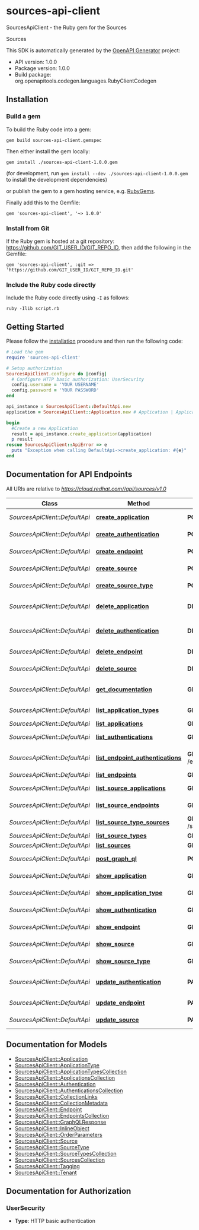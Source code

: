 # sources-api-client

SourcesApiClient - the Ruby gem for the Sources

Sources

This SDK is automatically generated by the [OpenAPI Generator](https://openapi-generator.tech) project:

- API version: 1.0.0
- Package version: 1.0.0
- Build package: org.openapitools.codegen.languages.RubyClientCodegen

## Installation

### Build a gem

To build the Ruby code into a gem:

```shell
gem build sources-api-client.gemspec
```

Then either install the gem locally:

```shell
gem install ./sources-api-client-1.0.0.gem
```
(for development, run `gem install --dev ./sources-api-client-1.0.0.gem` to install the development dependencies)

or publish the gem to a gem hosting service, e.g. [RubyGems](https://rubygems.org/).

Finally add this to the Gemfile:

    gem 'sources-api-client', '~> 1.0.0'

### Install from Git

If the Ruby gem is hosted at a git repository: https://github.com/GIT_USER_ID/GIT_REPO_ID, then add the following in the Gemfile:

    gem 'sources-api-client', :git => 'https://github.com/GIT_USER_ID/GIT_REPO_ID.git'

### Include the Ruby code directly

Include the Ruby code directly using `-I` as follows:

```shell
ruby -Ilib script.rb
```

## Getting Started

Please follow the [installation](#installation) procedure and then run the following code:
```ruby
# Load the gem
require 'sources-api-client'

# Setup authorization
SourcesApiClient.configure do |config|
  # Configure HTTP basic authorization: UserSecurity
  config.username = 'YOUR USERNAME'
  config.password = 'YOUR PASSWORD'
end

api_instance = SourcesApiClient::DefaultApi.new
application = SourcesApiClient::Application.new # Application | Application attributes to create

begin
  #Create a new Application
  result = api_instance.create_application(application)
  p result
rescue SourcesApiClient::ApiError => e
  puts "Exception when calling DefaultApi->create_application: #{e}"
end

```

## Documentation for API Endpoints

All URIs are relative to *https://cloud.redhat.com//api/sources/v1.0*

Class | Method | HTTP request | Description
------------ | ------------- | ------------- | -------------
*SourcesApiClient::DefaultApi* | [**create_application**](docs/DefaultApi.md#create_application) | **POST** /applications | Create a new Application
*SourcesApiClient::DefaultApi* | [**create_authentication**](docs/DefaultApi.md#create_authentication) | **POST** /authentications | Create a new Authentication
*SourcesApiClient::DefaultApi* | [**create_endpoint**](docs/DefaultApi.md#create_endpoint) | **POST** /endpoints | Create a new Endpoint
*SourcesApiClient::DefaultApi* | [**create_source**](docs/DefaultApi.md#create_source) | **POST** /sources | Create a new Source
*SourcesApiClient::DefaultApi* | [**create_source_type**](docs/DefaultApi.md#create_source_type) | **POST** /source_types | Create a new SourceType
*SourcesApiClient::DefaultApi* | [**delete_application**](docs/DefaultApi.md#delete_application) | **DELETE** /applications/{id} | Delete an existing Application
*SourcesApiClient::DefaultApi* | [**delete_authentication**](docs/DefaultApi.md#delete_authentication) | **DELETE** /authentications/{id} | Delete an existing Authentication
*SourcesApiClient::DefaultApi* | [**delete_endpoint**](docs/DefaultApi.md#delete_endpoint) | **DELETE** /endpoints/{id} | Delete an existing Endpoint
*SourcesApiClient::DefaultApi* | [**delete_source**](docs/DefaultApi.md#delete_source) | **DELETE** /sources/{id} | Delete an existing Source
*SourcesApiClient::DefaultApi* | [**get_documentation**](docs/DefaultApi.md#get_documentation) | **GET** /openapi.json | Return this API document in JSON format
*SourcesApiClient::DefaultApi* | [**list_application_types**](docs/DefaultApi.md#list_application_types) | **GET** /application_types | List ApplicationTypes
*SourcesApiClient::DefaultApi* | [**list_applications**](docs/DefaultApi.md#list_applications) | **GET** /applications | List Applications
*SourcesApiClient::DefaultApi* | [**list_authentications**](docs/DefaultApi.md#list_authentications) | **GET** /authentications | List Authentications
*SourcesApiClient::DefaultApi* | [**list_endpoint_authentications**](docs/DefaultApi.md#list_endpoint_authentications) | **GET** /endpoints/{id}/authentications | List Authentications for Endpoint
*SourcesApiClient::DefaultApi* | [**list_endpoints**](docs/DefaultApi.md#list_endpoints) | **GET** /endpoints | List Endpoints
*SourcesApiClient::DefaultApi* | [**list_source_applications**](docs/DefaultApi.md#list_source_applications) | **GET** /sources/{id}/applications | List Applications for Source
*SourcesApiClient::DefaultApi* | [**list_source_endpoints**](docs/DefaultApi.md#list_source_endpoints) | **GET** /sources/{id}/endpoints | List Endpoints for Source
*SourcesApiClient::DefaultApi* | [**list_source_type_sources**](docs/DefaultApi.md#list_source_type_sources) | **GET** /source_types/{id}/sources | List Sources for SourceType
*SourcesApiClient::DefaultApi* | [**list_source_types**](docs/DefaultApi.md#list_source_types) | **GET** /source_types | List SourceTypes
*SourcesApiClient::DefaultApi* | [**list_sources**](docs/DefaultApi.md#list_sources) | **GET** /sources | List Sources
*SourcesApiClient::DefaultApi* | [**post_graph_ql**](docs/DefaultApi.md#post_graph_ql) | **POST** /graphql | Perform a GraphQL Query
*SourcesApiClient::DefaultApi* | [**show_application**](docs/DefaultApi.md#show_application) | **GET** /applications/{id} | Show an existing Application
*SourcesApiClient::DefaultApi* | [**show_application_type**](docs/DefaultApi.md#show_application_type) | **GET** /application_types/{id} | Show an existing ApplicationType
*SourcesApiClient::DefaultApi* | [**show_authentication**](docs/DefaultApi.md#show_authentication) | **GET** /authentications/{id} | Show an existing Authentication
*SourcesApiClient::DefaultApi* | [**show_endpoint**](docs/DefaultApi.md#show_endpoint) | **GET** /endpoints/{id} | Show an existing Endpoint
*SourcesApiClient::DefaultApi* | [**show_source**](docs/DefaultApi.md#show_source) | **GET** /sources/{id} | Show an existing Source
*SourcesApiClient::DefaultApi* | [**show_source_type**](docs/DefaultApi.md#show_source_type) | **GET** /source_types/{id} | Show an existing SourceType
*SourcesApiClient::DefaultApi* | [**update_authentication**](docs/DefaultApi.md#update_authentication) | **PATCH** /authentications/{id} | Update an existing Authentication
*SourcesApiClient::DefaultApi* | [**update_endpoint**](docs/DefaultApi.md#update_endpoint) | **PATCH** /endpoints/{id} | Update an existing Endpoint
*SourcesApiClient::DefaultApi* | [**update_source**](docs/DefaultApi.md#update_source) | **PATCH** /sources/{id} | Update an existing Source


## Documentation for Models

 - [SourcesApiClient::Application](docs/Application.md)
 - [SourcesApiClient::ApplicationType](docs/ApplicationType.md)
 - [SourcesApiClient::ApplicationTypesCollection](docs/ApplicationTypesCollection.md)
 - [SourcesApiClient::ApplicationsCollection](docs/ApplicationsCollection.md)
 - [SourcesApiClient::Authentication](docs/Authentication.md)
 - [SourcesApiClient::AuthenticationsCollection](docs/AuthenticationsCollection.md)
 - [SourcesApiClient::CollectionLinks](docs/CollectionLinks.md)
 - [SourcesApiClient::CollectionMetadata](docs/CollectionMetadata.md)
 - [SourcesApiClient::Endpoint](docs/Endpoint.md)
 - [SourcesApiClient::EndpointsCollection](docs/EndpointsCollection.md)
 - [SourcesApiClient::GraphQLResponse](docs/GraphQLResponse.md)
 - [SourcesApiClient::InlineObject](docs/InlineObject.md)
 - [SourcesApiClient::OrderParameters](docs/OrderParameters.md)
 - [SourcesApiClient::Source](docs/Source.md)
 - [SourcesApiClient::SourceType](docs/SourceType.md)
 - [SourcesApiClient::SourceTypesCollection](docs/SourceTypesCollection.md)
 - [SourcesApiClient::SourcesCollection](docs/SourcesCollection.md)
 - [SourcesApiClient::Tagging](docs/Tagging.md)
 - [SourcesApiClient::Tenant](docs/Tenant.md)


## Documentation for Authorization


### UserSecurity

- **Type**: HTTP basic authentication


